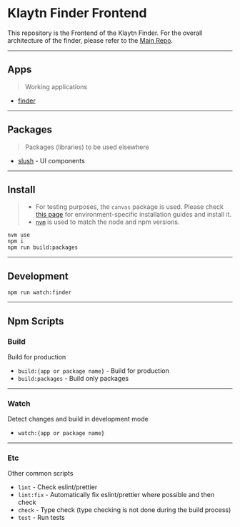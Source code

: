 # Klaytn Finder Frontend

This repository is the Frontend of the Klaytn Finder.
For the overall architecture of the finder, please refer to the [Main Repo](https://github.com/klaytn/finder-infra/blob/main/README.md).

---

## Apps

> Working applications

-   [finder](./apps/finder)

---

## Packages

> Packages (libraries) to be used elsewhere

-   [slush](https://klaytn.github.io/finder-fe) - UI components

---

## Install

> -   For testing purposes, the `canvas` package is used. Please check [this page](https://github.com/Automattic/node-canvas/wiki/_pages) for environment-specific installation guides and install it.
> -   [`nvm`](https://github.com/nvm-sh/nvm) is used to match the node and npm versions.

```shell
nvm use
npm i
npm run build:packages
```

---

## Development

```shell
npm run watch:finder
```

---

## Npm Scripts

### Build

Build for production

-   `build:{app or package name}` - Build for production
-   `build:packages` - Build only packages

---

### Watch

Detect changes and build in development mode

-   `watch:{app or package name}`

---

### Etc

Other common scripts

-   `lint` - Check eslint/prettier
-   `lint:fix` - Automatically fix eslint/prettier where possible and then check
-   `check` - Type check (type checking is not done during the build process)
-   `test` - Run tests
